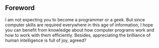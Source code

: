 Foreword
--------

I am not expecting you to become a programmer or a geek. But since computer
skills are required everywhere in this age of information, I hope you can
benefit from knowledge about how computer programs work and how to work with
them efficiently. Besides, appreciating the brilliance of human intelligence is
full of joy, agreed?

